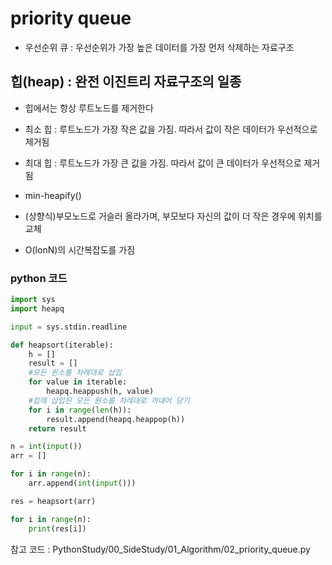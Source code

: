 # priority queue

* 우선순위 큐 : 우선순위가 가장 높은 데이터를 가장 먼저 삭제하는 자료구조



## 힙(heap) : 완전 이진트리 자료구조의 일종

* 힙에서는 항상 루트노드를 제거한다
* 최소 힙 : 루트노드가 가장 작은 값을 가짐. 따라서 값이 작은 데이터가 우선적으로 제거됨
* 최대 힙 : 루트노드가 가장 큰 값을 가짐. 따라서 값이 큰 데이터가 우선적으로 제거됨

* min-heapify()
* (상향식)부모노드로 거슬러 올라가며, 부모보다 자신의 값이 더 작은 경우에 위치를 교체
* O(lonN)의 시간복잡도를 가짐



### python 코드

```python
import sys
import heapq

input = sys.stdin.readline

def heapsort(iterable):
    h = []
    result = []
    #모든 원소를 차례대로 삽입
    for value in iterable:
        heapq.heappush(h, value)
    #힙에 삽입된 모든 원소를 차례대로 꺼내어 담기
    for i in range(len(h)):
        result.append(heapq.heappop(h))
    return result

n = int(input())
arr = []

for i in range(n):
    arr.append(int(input()))

res = heapsort(arr)

for i in range(n):
    print(res[i])
```



참고 코드 : PythonStudy/00_SideStudy/01_Algorithm/02_priority_queue.py
